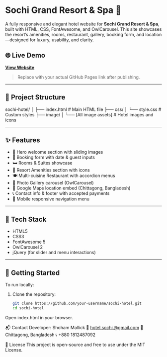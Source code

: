 # Sochi Grand Resort & Spa 🌴

A fully responsive and elegant hotel website for **Sochi Grand Resort & Spa**, built with HTML, CSS, FontAwesome, and OwlCarousel. This site showcases the resort’s amenities, rooms, restaurant, gallery, booking form, and location—designed for luxury, usability, and clarity.

## 🌐 Live Demo
**[View Website](https://your-username.github.io/sochi-hotel/)**  
> Replace with your actual GitHub Pages link after publishing.

---

## 📂 Project Structure
sochi-hotel/
│
├── index.html # Main HTML file
├── css/
│ └── style.css # Custom styles
├── image/
│ └── [All image assets] # Hotel images and icons


---

## ✨ Features

- 🏨 Hero welcome section with sliding images
- 📅 Booking form with date & guest inputs
- 🛏️ Rooms & Suites showcase
- 🧘 Resort Amenities section with icons
- 🍽️ Multi-cuisine Restaurant with accordion menus
- 📸 Photo Gallery carousel (OwlCarousel)
- 📍 Google Maps location embed (Chittagong, Bangladesh)
- 📞 Contact info & footer with accepted payments
- 📱 Mobile responsive navigation menu

---

## 🔧 Tech Stack

- HTML5
- CSS3
- FontAwesome 5
- OwlCarousel 2
- jQuery (for slider and menu interactions)

---

## 🚀 Getting Started

To run locally:

1. Clone the repository:
   ```bash
   git clone https://github.com/your-username/sochi-hotel.git
   cd sochi-hotel
Open index.html in your browser.

📬 Contact
Developer: Shoham Mallick
📧 hotel.sochi.@gmail.com
📍 Chittagong, Bangladesh
📞 +880 1812487092

📝 License
This project is open-source and free to use under the MIT License.

